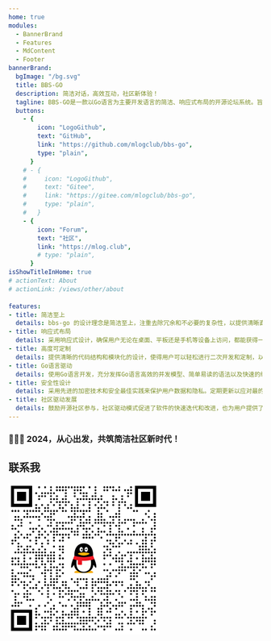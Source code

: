```yaml
---
home: true
modules:
  - BannerBrand
  - Features
  - MdContent
  - Footer
bannerBrand:
  bgImage: "/bg.svg"
  title: BBS-GO
  description: 简洁对话，高效互动，社区新体验！
  tagline: BBS-GO是一款以Go语言为主要开发语言的简洁、响应式布局的开源论坛系统。旨在提供高效、易用的在线社区交流平台，注重简洁设计和良好用户体验。通过Go语言驱动，保证高性能和稳定性，同时提供简洁的代码结构，方便用户二次开发和定制。
  buttons:
    - {
        icon: "LogoGithub",
        text: "GitHub",
        link: "https://github.com/mlogclub/bbs-go",
        type: "plain",
      }
    # - {
    #     icon: "LogoGithub",
    #     text: "Gitee",
    #     link: "https://gitee.com/mlogclub/bbs-go",
    #     type: "plain",
    #   }
    - {
        icon: "Forum",
        text: "社区",
        link: "https://mlog.club",
        # type: "plain",
      }
isShowTitleInHome: true
# actionText: About
# actionLink: /views/other/about

features:
- title: 简洁至上
  details: bbs-go 的设计理念是简洁至上，注重去除冗余和不必要的复杂性，以提供清晰直观的用户界面和流畅的操作体验。
- title: 响应式布局
  details: 采用响应式设计，确保用户无论在桌面、平板还是手机等设备上访问，都能获得一致且友好的界面展示，提高用户跨平台的可访问性。
- title: 高度可定制
  details: 提供清晰的代码结构和模块化的设计，使得用户可以轻松进行二次开发和定制，以满足不同用户群体的需求。
- title: Go语言驱动
  details: 使用Go语言开发，充分发挥Go语言高效的并发模型、简单易读的语法以及快速的编译速度，从而提供高性能、稳定的系统。
- title: 安全性设计
  details: 采用先进的加密技术和安全最佳实践来保护用户数据和隐私。定期更新以应对最的网络安全威胁，确保社区的安全稳定。
- title: 社区驱动发展
  details: 鼓励开源社区参与，社区驱动模式促进了软件的快速迭代和改进，也为用户提供了一个分享经验、求助和贡献的平台，增强了项目的活力和多样性。
---
```


### 🎉🎉🎉 2024，从心出发，共筑简洁社区新时代！

## 联系我

![](/images/qq.png)
